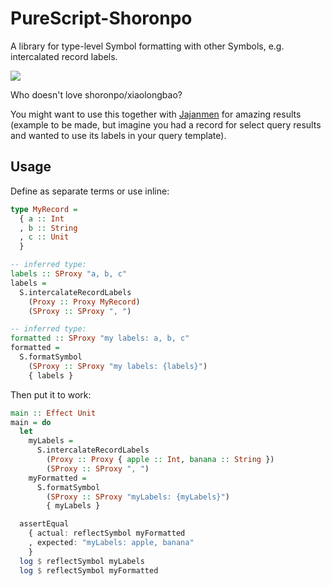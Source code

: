 # PureScript-Shoronpo

A library for type-level Symbol formatting with other Symbols, e.g. intercalated record labels.

![](https://i.imgur.com/VtZIfff.jpg)

Who doesn't love shoronpo/xiaolongbao?

You might want to use this together with [Jajanmen](https://github.com/justinwoo/purescript-jajanmen) for amazing results (example to be made, but imagine you had a record for select query results and wanted to use its labels in your query template).

## Usage

Define as separate terms or use inline:

```purs
type MyRecord =
  { a :: Int
  , b :: String
  , c :: Unit
  }

-- inferred type:
labels :: SProxy "a, b, c"
labels =
  S.intercalateRecordLabels
    (Proxy :: Proxy MyRecord)
    (SProxy :: SProxy ", ")

-- inferred type:
formatted :: SProxy "my labels: a, b, c"
formatted =
  S.formatSymbol
    (SProxy :: SProxy "my labels: {labels}")
    { labels }
```

Then put it to work:

```purs
main :: Effect Unit
main = do
  let
    myLabels =
      S.intercalateRecordLabels
        (Proxy :: Proxy { apple :: Int, banana :: String })
        (SProxy :: SProxy ", ")
    myFormatted =
      S.formatSymbol
        (SProxy :: SProxy "myLabels: {myLabels}")
        { myLabels }

  assertEqual
    { actual: reflectSymbol myFormatted
    , expected: "myLabels: apple, banana"
    }
  log $ reflectSymbol myLabels
  log $ reflectSymbol myFormatted
```
